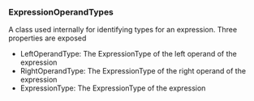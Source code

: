 ### ExpressionOperandTypes

A class used internally for identifying types for an expression. Three properties are exposed

- LeftOperandType: The ExpressionType of the left operand of the expression
- RightOperandType: The ExpressionType of the right operand of the expression
- ExpressionType: The ExpressionType of the expression
